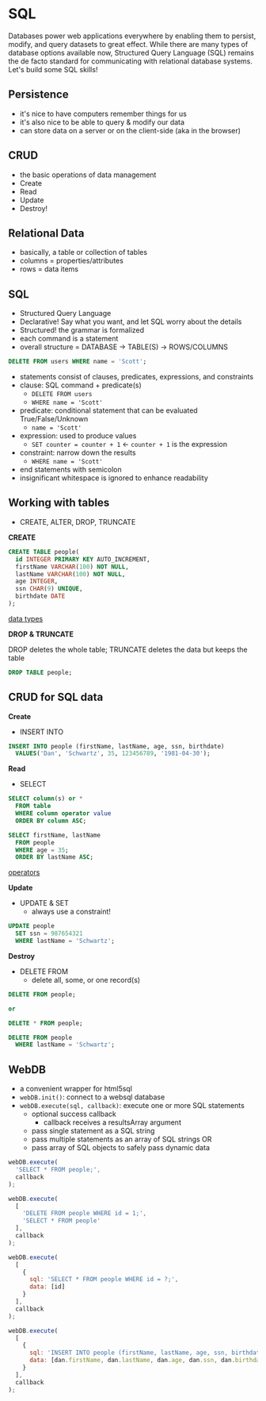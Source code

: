 # SQL

Databases power web applications everywhere by enabling them to persist, modify, and query datasets to great effect. While there are many types of database options available now, Structured Query Language (SQL) remains the de facto standard for communicating with relational database systems. Let's build some SQL skills!

## Persistence

- it's nice to have computers remember things for us
- it's also nice to be able to query & modify our data
- can store data on a server or on the client-side (aka in the browser)

## CRUD

- the basic operations of data management
- Create
- Read
- Update
- Destroy!

## Relational Data

- basically, a table or collection of tables
- columns = properties/attributes
- rows = data items

## SQL

- Structured Query Language
- Declarative! Say what you want, and let SQL worry about the details
- Structured! the grammar is formalized
- each command is a statement
- overall structure = DATABASE -> TABLE(S) -> ROWS/COLUMNS

```sql
DELETE FROM users WHERE name = 'Scott';
```

- statements consist of clauses, predicates, expressions, and constraints
- clause: SQL command + predicate(s)
  - `DELETE FROM users`
  - `WHERE name = 'Scott'`
- predicate: conditional statement that can be evaluated True/False/Unknown
  - `name = 'Scott'`
- expression: used to produce values
  - `SET counter = counter + 1` <- `counter + 1` is the expression
- constraint: narrow down the results
  - `WHERE name = 'Scott'`
- end statements with semicolon
- insignificant whitespace is ignored to enhance readability

## Working with tables

- CREATE, ALTER, DROP, TRUNCATE

**CREATE**

```sql
CREATE TABLE people(
  id INTEGER PRIMARY KEY AUTO_INCREMENT,
  firstName VARCHAR(100) NOT NULL,
  lastName VARCHAR(100) NOT NULL,
  age INTEGER,
  ssn CHAR(9) UNIQUE,
  birthdate DATE
);
```

[data types](http://www.w3schools.com/sql/sql_datatypes_general.asp)

**DROP & TRUNCATE**

DROP deletes the whole table; TRUNCATE deletes the data but keeps the table

```sql
DROP TABLE people;
```

## CRUD for SQL data

**Create**

- INSERT INTO

```sql
INSERT INTO people (firstName, lastName, age, ssn, birthdate)
  VALUES('Dan', 'Schwartz', 35, 123456789, '1981-04-30');
```

**Read**

- SELECT

```sql
SELECT column(s) or *
  FROM table
  WHERE column operator value
  ORDER BY column ASC;
```

```sql
SELECT firstName, lastName
  FROM people
  WHERE age = 35;
  ORDER BY lastName ASC;
```

[operators](https://en.wikipedia.org/wiki/SQL#Operators)

**Update**

- UPDATE & SET
  - always use a constraint!

```sql
UPDATE people
  SET ssn = 987654321
  WHERE lastName = 'Schwartz';
```

**Destroy**

- DELETE FROM
  - delete all, some, or one record(s)

```sql
DELETE FROM people;

or

DELETE * FROM people;

DELETE FROM people
  WHERE lastName = 'Schwartz';
```

## WebDB

- a convenient wrapper for html5sql
- `webDB.init()`: connect to a websql database
- `webDB.execute(sql, callback)`: execute one or more SQL statements
  - optional success callback
    - callback receives a resultsArray argument
  - pass single statement as a SQL string
  - pass multiple statements as an array of SQL strings OR
  - pass array of SQL objects to safely pass dynamic data


```javascript
webDB.execute(
  'SELECT * FROM people;',
  callback
);

webDB.execute(
  [
    'DELETE FROM people WHERE id = 1;',
    'SELECT * FROM people'
  ],
  callback
);

webDB.execute(
  [
    {
      sql: 'SELECT * FROM people WHERE id = ?;',
      data: [id]
    }
  ],
  callback
);

webDB.execute(
  [
    {
      sql: 'INSERT INTO people (firstName, lastName, age, ssn, birthdate) VALUES(?, ?, ?, ?, ?);',
      data: [dan.firstName, dan.lastName, dan.age, dan.ssn, dan.birthdate]
    }
  ],
  callback
);
```
